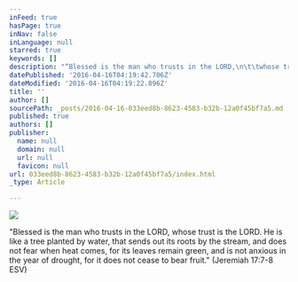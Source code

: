 ```yaml
---
inFeed: true
hasPage: true
inNav: false
inLanguage: null
starred: true
keywords: []
description: "“Blessed is the man who trusts in the LORD,\n\t\twhose trust is the LORD.\n\tHe is like a tree planted by water,\n\t\tthat sends out its roots by the stream,\n\tand does not fear when heat comes,\n\t\tfor its leaves remain green,\n\tand is not anxious in the year of drought,\n\t\tfor it does not cease to bear fruit.”\n\t\n\n\n\n(Jeremiah 17:7-8 ESV)"
datePublished: '2016-04-16T04:19:42.706Z'
dateModified: '2016-04-16T04:19:22.896Z'
title: ''
author: []
sourcePath: _posts/2016-04-16-033eed8b-8623-4583-b32b-12a0f45bf7a5.md
published: true
authors: []
publisher:
  name: null
  domain: null
  url: null
  favicon: null
url: 033eed8b-8623-4583-b32b-12a0f45bf7a5/index.html
_type: Article

---
```

![](https://s3-us-west-2.amazonaws.com/the-grid-img/p/85c94dc74007b4cccf1589e6a868e2b945410dbd.jpg)

"Blessed is the man who trusts in the LORD,
whose trust is the LORD.
He is like a tree planted by water,
that sends out its roots by the stream,
and does not fear when heat comes,
for its leaves remain green,
and is not anxious in the year of drought,
for it does not cease to bear fruit."
(Jeremiah 17:7-8 ESV)